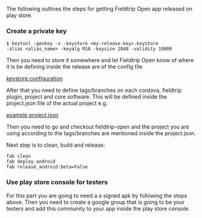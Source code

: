 The following outlines the steps for getting Fieldtrip Open app released on play store.

### Create a private key

```
$ keytool -genkey -v -keystore <my-release-key>.keystore
-alias <alias_name> -keyalg RSA -keysize 2048 -validity 10000
```

Then you need to store it somewhere and let Fieldtrip Open know of 
where it is be defining inside the release are of the config file

[keystore configuration](https://github.com/edina/fieldtrip-open/blob/master/etc/config.example#L36)

After that you need to define tags/branches on each cordova, fieldtrip plugin, project and core software. 
This will be defined inside the project.json file of the actual project e.g.

[example project.json](https://github.com/edina/fieldtrip-cobweb-project/blob/master/theme/project.json)

Then you need to go and checkout fieldtrip-open and the project you are using according to the tags/branches
are mentioned inside the project.json.

Next step is to clean, build and release:
```
fab clean
fab deploy_android
fab release_android:beta=False
```


### Use play store console for testers

For this part you are going to need a a signed apk by following the steps above. Then you need to create a 
google group that is going to be your testers and add this community to your app inside the play store console. 
